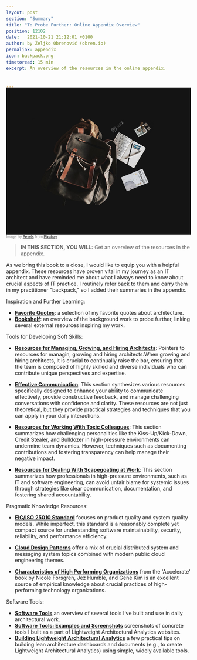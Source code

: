 ```yaml
---
layout: post
section: "Summary"
title: "To Probe Further: Online Appendix Overview"
position: 12102
date:   2021-10-21 21:12:01 +0100
author: by Željko Obrenović (obren.io)
permalink: appendix
icon: backpack.png
timetoread: 15 min
excerpt: An overview of the resources in the online appendix.


---
```

<img style="margin-top: -20px; width: 100%; height: 400px; object-fit: cover"
src="assets/images/arch/backpack-gc5da70386_1280.jpg">
<div style="font-size: 70%; margin-top: -16px; color: grey; margin-bottom: 12px">
Image by <a href="https://pixabay.com/users/pexels-2286921/?utm_source=link-attribution&utm_medium=referral&utm_campaign=image&utm_content=1839705">Pexels</a> from <a href="https://pixabay.com//?utm_source=link-attribution&utm_medium=referral&utm_campaign=image&utm_content=1839705">Pixabay</a>
</div>
<style>
    h1 {
        font-size: 210%;
    }
</style>

> **IN THIS SECTION, YOU WILL:** Get an overview of the resources in the appendix.

As we bring this book to a close, I would like to equip you with a helpful appendix. These resources have proven vital in my journey as an IT architect and have reminded me about what I always need to know about crucial aspects of IT practice. I routinely refer back to them and carry them in my practitioner "backpack," so I added their summaries in the appendix.

Inspiration and Further Learning:

* **[Favorite Quotes](https://grounded-architecture.io/quotes)**: a selection of my favorite quotes about architecture.
* **[Bookshelf](https://grounded-architecture.io/bookshelf)**: an overview of the background work to probe further, linking several external resources inspiring my work.


Tools for Developing Soft Skills:

* **[Resources for Managing, Growing, and Hiring Architects](https://grounded-architecture.io/career-resources)**: Pointers to resources for managin, growing and hiring architects.When growing and hiring architects, it is crucial to continually raise the bar, ensuring that the team is composed of highly skilled and diverse individuals who can contribute unique perspectives and expertise.

* **[Effective Communication](https://grounded-architecture.io/communication)**: This section synthesizes various resources specifically designed to enhance your ability to communicate effectively, provide constructive feedback, and manage challenging conversations with confidence and clarity. These resources are not just theoretical, but they provide practical strategies and techniques that you can apply in your daily interactions.

* **[Resources for Working With Toxic Colleagues](https://grounded-architecture.io/toxic-colleagues)**: This section summarizes how challenging personalities like the Kiss-Up/Kick-Down, Credit Stealer, and Bulldozer in high-pressure environments can undermine team dynamics. However, techniques such as documenting contributions and fostering transparency can help manage their negative impact.

* **[Resources for Dealing With Scapegoating at Work](https://grounded-architecture.io/scapegoating)**: This section summarizes how professionals in high-pressure environments, such as IT and software engineering, can avoid unfair blame for systemic issues through strategies like clear communication, documentation, and fostering shared accountability.

Pragmatic Knowledge Resources:

* **[EIC/ISO 25010 Standard](https://grounded-architecture.io/iso25010)** focuses on product quality and system quality models. While imperfect, this standard is a reasonably complete yet compact source for understanding software maintainability, security, reliability, and performance efficiency. 

* **[Cloud Design Patterns](https://grounded-architecture.io/cloud-design-patterns)** offer a mix of crucial distributed system and messaging system topics combined with modern public cloud engineering themes.

* **[Characteristics of High Performing Organizations](https://grounded-architecture.io/high-performing-organizations)** from the 'Accelerate' book by Nicole Forsgren, Jez Humble, and Gene Kim is an excellent source of empirical knowledge about crucial practices of high-performing technology organizations.

Software Tools:
* **[Software Tools](https://grounded-architecture.io/tools)** an overview of several tools I’ve built and use in daily architectural work.
* **[Software Tools: Examples and Screenshots](https://grounded-architecture.io/screenshots)** screenshots of concrete tools I built as a part of Lightweight Architectural Analytics websites.
* **[Building Lightweight Architectural Analytics](https://grounded-architecture.io/data-website)** a few practical tips on building lean architecture dashboards and documents (e.g., to create Lightweight Architectural Analytics) using simple, widely available tools.

